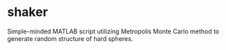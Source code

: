 # shaker

Simple-minded MATLAB script utilizing Metropolis Monte Carlo method to generate
random structure of hard spheres.
